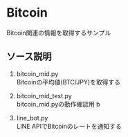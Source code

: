 # Bitcoin

Bitcoin関連の情報を取得するサンプル

## ソース説明

1. bitcoin_mid.py  
Bitcoinの平均値(BTC/JPY)を取得する

2. bitcoin_mid_test.py  
bitcoin_mid.pyの動作確認用
b
3. line_bot.py  
LINE APIでBitcoinのレートを通知する